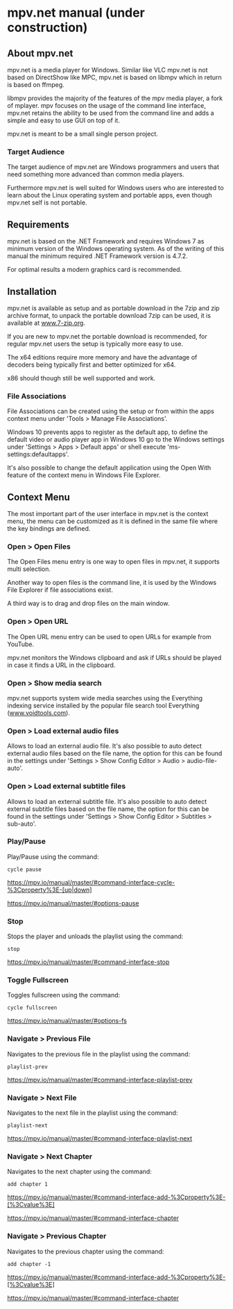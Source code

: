 # mpv.net manual **(under construction)**

## About mpv.net

mpv.net is a media player for Windows. Similar like VLC mpv.net is not based on DirectShow like MPC, mpv.net is based on libmpv which in return is based on ffmpeg.

libmpv provides the majority of the features of the mpv media player, a fork of mplayer. mpv focuses on the usage of the command line interface, mpv.net retains the ability to be used from the command line and adds a simple and easy to use GUI on top of it.

mpv.net is meant to be a small single person project.

### Target Audience

The target audience of mpv.net are Windows programmers and users that need something more advanced than common media players.

Furthermore mpv.net is well suited for Windows users who are interested to learn about the Linux operating system and portable apps, even though mpv.net self is not portable.

## Requirements

mpv.net is based on the .NET Framework and requires Windows 7 as minimum version of the Windows operating system. As of the writing of this manual the minimum required .NET Framework version is 4.7.2.

For optimal results a modern graphics card is recommended.

## Installation

mpv.net is available as setup and as portable download in the 7zip and zip archive format, to unpack the portable download 7zip can be used, it is available at www.7-zip.org.

If you are new to mpv.net the portable download is recommended, for regular mpv.net users the setup is typically more easy to use.

The x64 editions require more memory and have the advantage of decoders being typically first and better optimized for x64.

x86 should though still be well supported and work.

### File Associations

File Associations can be created using the setup or from within the apps context menu under 'Tools > Manage File Associations'.

Windows 10 prevents apps to register as the default app, to define the default video or audio player app in Windows 10 go to the Windows settings under 'Settings > Apps > Default apps' or shell execute 'ms-settings:defaultapps'.

It's also possible to change the default application using the Open With feature of the context menu in Windows File Explorer.

## Context Menu

The most important part of the user interface in mpv.net is the context menu, the menu can be customized as it is defined in the same file where the key bindings are defined.

### Open > Open Files

The Open Files menu entry is one way to open files in mpv.net, it supports multi selection.

Another way to open files is the command line, it is used by the Windows File Explorer if file associations exist.

A third way is to drag and drop files on the main window.

### Open > Open URL

The Open URL menu entry can be used to open URLs for example from YouTube.

mpv.net monitors the Windows clipboard and ask if URLs should be played in case it finds a URL in the clipboard.

### Open > Show media search

mpv.net supports system wide media searches using the Everything indexing service installed by the popular file search tool Everything (www.voidtools.com).

### Open > Load external audio files

Allows to load an external audio file. It's also possible to auto detect external audio files based on the file name, the option for this can be found in the settings under 'Settings > Show Config Editor > Audio > audio-file-auto'.

### Open > Load external subtitle files

Allows to load an external subtitle file. It's also possible to auto detect external subtitle files based on the file name, the option for this can be found in the settings under 'Settings > Show Config Editor > Subtitles > sub-auto'.

### Play/Pause

Play/Pause using the command:

`cycle pause`

https://mpv.io/manual/master/#command-interface-cycle-%3Cproperty%3E-[up|down]

https://mpv.io/manual/master/#options-pause

### Stop

Stops the player and unloads the playlist using the command:

`stop`

https://mpv.io/manual/master/#command-interface-stop

### Toggle Fullscreen

Toggles fullscreen using the command:

`cycle fullscreen`

https://mpv.io/manual/master/#options-fs

### Navigate > Previous File

Navigates to the previous file in the playlist using the command:

`playlist-prev`

https://mpv.io/manual/master/#command-interface-playlist-prev

### Navigate > Next File

Navigates to the next file in the playlist using the command:

`playlist-next`

https://mpv.io/manual/master/#command-interface-playlist-next

### Navigate > Next Chapter

Navigates to the next chapter using the command:

`add chapter 1`

https://mpv.io/manual/master/#command-interface-add-%3Cproperty%3E-[%3Cvalue%3E]

https://mpv.io/manual/master/#command-interface-chapter

### Navigate > Previous Chapter

Navigates to the previous chapter using the command:

`add chapter -1`

https://mpv.io/manual/master/#command-interface-add-%3Cproperty%3E-[%3Cvalue%3E]

https://mpv.io/manual/master/#command-interface-chapter